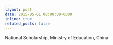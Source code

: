 ```yaml
---
layout: post
date: 2015-05-01 00:00:00-0000
inline: true
related_posts: false
---
```


National Scholarship, Ministry of Education, China